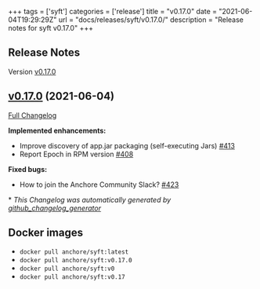 +++
tags = ['syft']
categories = ['release']
title = "v0.17.0"
date = "2021-06-04T19:29:29Z"
url = "docs/releases/syft/v0.17.0/"
description = "Release notes for syft v0.17.0"
+++

## Release Notes

Version [v0.17.0](https://github.com/anchore/syft/releases/tag/v0.17.0)

## [v0.17.0](https://github.com/anchore/syft/tree/v0.17.0) (2021-06-04)

[Full Changelog](https://github.com/anchore/syft/compare/v0.16.1...v0.17.0)

**Implemented enhancements:**

- Improve discovery of app.jar packaging \(self-executing Jars\) [\#413](https://github.com/anchore/syft/issues/413)
- Report Epoch in RPM version [\#408](https://github.com/anchore/syft/issues/408)

**Fixed bugs:**

- How to join the Anchore Community Slack? [\#423](https://github.com/anchore/syft/issues/423)



\* *This Changelog was automatically generated by [github_changelog_generator](https://github.com/github-changelog-generator/github-changelog-generator)*


## Docker images

- `docker pull anchore/syft:latest`
- `docker pull anchore/syft:v0.17.0`
- `docker pull anchore/syft:v0`
- `docker pull anchore/syft:v0.17`
